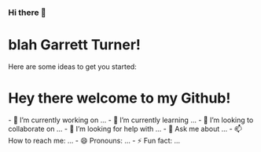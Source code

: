 ### Hi there 👋

<h1 style='color🔴'> blah Garrett Turner!</h1>


Here are some ideas to get you started:
<h1>Hey there welcome to my Github!</h1>
- 🔭 I’m currently working on ...
- 🌱 I’m currently learning ...
- 👯 I’m looking to collaborate on ...
- 🤔 I’m looking for help with ...
- 💬 Ask me about ...
- 📫 How to reach me: ...
- 😄 Pronouns: ...
- ⚡ Fun fact: ...

